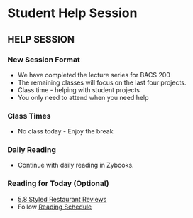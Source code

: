 # Student Help Session

## HELP SESSION

### New Session Format

* We have completed the lecture series for BACS 200   
* The remaining classes will focus on the last four projects.  
* Class time - helping with student projects  
* You only need to attend when you need help

### Class Times
* No class today - Enjoy the break

 
### Daily Reading
* Continue with daily reading in Zybooks.


### Reading for Today  (Optional)
* [5.8 Styled Restaurant Reviews](https://learn.zybooks.com/zybook/UNCOBACS200SeamanFall2020/chapter/5/section/8)
* Follow [Reading Schedule](/course/bacs200/docs/ZybooksReading)

